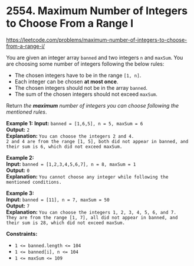 # 2554. Maximum Number of Integers to Choose From a Range I

https://leetcode.com/problems/maximum-number-of-integers-to-choose-from-a-range-i/

You are given an integer array `banned` and two integers `n` and `maxSum`. You are choosing some number of integers following the below rules:

-   The chosen integers have to be in the range `[1, n]`.
-   Each integer can be chosen **at most once**.
-   The chosen integers should not be in the array `banned`.
-   The sum of the chosen integers should not exceed `maxSum`.

Return _the **maximum** number of integers you can choose following the mentioned rules_.

**Example 1:**
**Input:** `banned = [1,6,5], n = 5, maxSum = 6`\
**Output:** `2`\
**Explanation:** `You can choose the integers 2 and 4.`\
`2 and 4 are from the range [1, 5], both did not appear in banned, and their sum is 6, which did not exceed maxSum.`

**Example 2:**\
**Input:** `banned = [1,2,3,4,5,6,7], n = 8, maxSum = 1`\
**Output:** `0`\
**Explanation:** `You cannot choose any integer while following the mentioned conditions.`

**Example 3:**\
**Input:** `banned = [11], n = 7, maxSum = 50`\
**Output:** `7`\
**Explanation:** `You can choose the integers 1, 2, 3, 4, 5, 6, and 7.`\
`They are from the range [1, 7], all did not appear in banned, and their sum is 28, which did not exceed maxSum.`

**Constraints:**
-   `1 <= banned.length <= 104`
-   `1 <= banned[i], n <= 104`
-   `1 <= maxSum <= 109`
